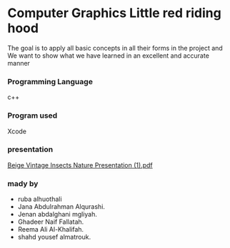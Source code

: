 # Computer Graphics Little red riding hood
The goal is to apply all basic concepts in all their forms in the project and We want to show what we have learned in an excellent and accurate
manner

### Programming Language
c++

### Program used
Xcode

### presentation
[Beige Vintage Insects Nature Presentation (1).pdf](https://github.com/RubaAlhuothali/Computer-Graphics-Little-red-riding-hood-/files/14396009/Beige.Vintage.Insects.Nature.Presentation.1.pdf)


### mady by
- ruba alhuothali
- Jana Abdulrahman Alqurashi.         
- Jenan abdalghani mgliyah.              
- Ghadeer Naif Fallatah.                       
- Reema Ali Al-Khalifah.                    
- shahd yousef almatrouk.    
